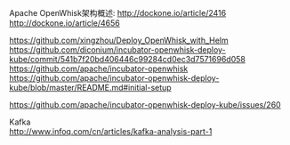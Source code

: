 
Apache OpenWhisk架构概述: 
http://dockone.io/article/2416   
http://dockone.io/article/4656   

https://github.com/xingzhou/Deploy_OpenWhisk_with_Helm
https://github.com/diconium/incubator-openwhisk-deploy-kube/commit/541b7f20bd406446c99284cd0ec3d7571696d058
https://github.com/apache/incubator-openwhisk
https://github.com/apache/incubator-openwhisk-deploy-kube/blob/master/README.md#initial-setup


https://github.com/apache/incubator-openwhisk-deploy-kube/issues/260

Kafka   
http://www.infoq.com/cn/articles/kafka-analysis-part-1